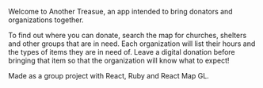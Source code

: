 Welcome to Another Treasue, an app intended to bring donators and organizations together. 

To find out where you can donate, search the map for churches, shelters and other groups that are in need. Each organization will list their hours and the types of items they are in need of. Leave a digital donation before bringing that item so that the organization will know what to expect! 

Made as a group project with React, Ruby and React Map GL.